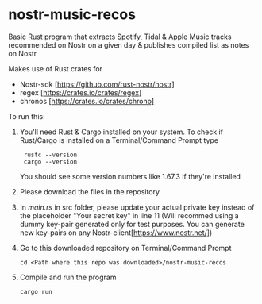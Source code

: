 # nostr-music-recos
Basic Rust program that extracts Spotify, Tidal &amp; Apple Music tracks recommended on Nostr on a given day &amp; publishes compiled list as notes on Nostr

Makes use of Rust crates for
- Nostr-sdk [https://github.com/rust-nostr/nostr]
- regex [https://crates.io/crates/regex]
- chronos [https://crates.io/crates/chrono]

To run this:
1. You'll need Rust & Cargo installed on your system. To check if Rust/Cargo is installed on a Terminal/Command Prompt type
        
        rustc --version
        cargo --version
        
   You should see some version numbers like 1.67.3 if they're installed

2. Please download the files in the repository 

3. In *main.rs* in src folder, please update your actual private key instead of the placeholder "Your secret key" in line 11
   (Will recommed using a dummy key-pair generated only for test purposes. You can generate new key-pairs on any Nostr-client[https://www.nostr.net/])

4. Go to this downloaded repository on Terminal/Command Prompt
       
       cd <Path where this repo was downloaded>/nostr-music-recos
       
5. Compile and run the program 
       
       cargo run


